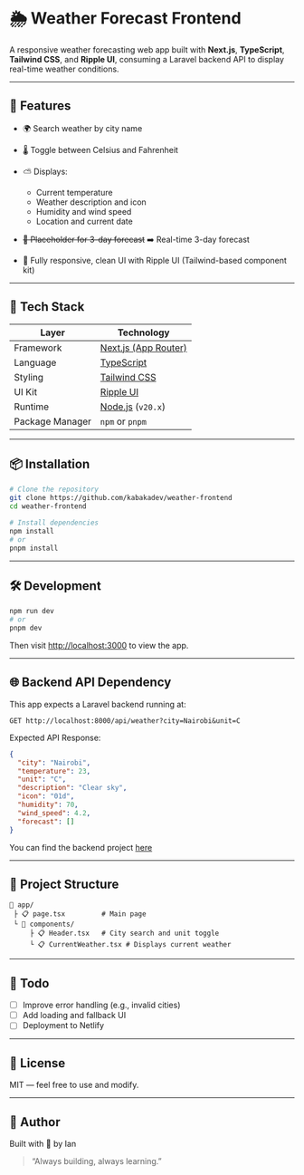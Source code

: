 # 🌦️ Weather Forecast Frontend

A responsive weather forecasting web app built with **Next.js**, **TypeScript**, **Tailwind CSS**, and **Ripple UI**, consuming a Laravel backend API to display real-time weather conditions.

---

## 🚀 Features

- 🌍 Search weather by city name
- 🌡️ Toggle between Celsius and Fahrenheit
- ⛅ Displays:
  - Current temperature
  - Weather description and icon
  - Humidity and wind speed
  - Location and current date
- ~~🔮 Placeholder for 3-day forecast~~ ➡️ Real-time 3-day forecast

- 💅 Fully responsive, clean UI with Ripple UI (Tailwind-based component kit)

---

## 🧱 Tech Stack

| Layer           | Technology                                    |
| --------------- | --------------------------------------------- |
| Framework       | [Next.js (App Router)](https://nextjs.org/)   |
| Language        | [TypeScript](https://www.typescriptlang.org/) |
| Styling         | [Tailwind CSS](https://tailwindcss.com/)      |
| UI Kit          | [Ripple UI](https://ripple-ui.com/)           |
| Runtime         | [Node.js](https://nodejs.org/) (`v20.x`)      |
| Package Manager | `npm` or `pnpm`                               |

---

## 📦 Installation

```bash
# Clone the repository
git clone https://github.com/kabakadev/weather-frontend
cd weather-frontend

# Install dependencies
npm install
# or
pnpm install
```

---

## 🛠️ Development

```bash
npm run dev
# or
pnpm dev
```

Then visit [http://localhost:3000](http://localhost:3000) to view the app.

---

## 🌐 Backend API Dependency

This app expects a Laravel backend running at:

```
GET http://localhost:8000/api/weather?city=Nairobi&unit=C
```

Expected API Response:

```json
{
  "city": "Nairobi",
  "temperature": 23,
  "unit": "C",
  "description": "Clear sky",
  "icon": "01d",
  "humidity": 70,
  "wind_speed": 4.2,
  "forecast": []
}
```

You can find the backend project [here](https://github.com/kabakadev/weather-backend)

---

## 📁 Project Structure

```
📆 app/
 ├ 📋 page.tsx         # Main page
 └ 📂 components/
     ├ 📋 Header.tsx   # City search and unit toggle
     └ 📋 CurrentWeather.tsx # Displays current weather
```

---

## 📌 Todo

- [ ] Improve error handling (e.g., invalid cities)
- [ ] Add loading and fallback UI
- [ ] Deployment to Netlify

---

## 📄 License

MIT — feel free to use and modify.

---

## 💬 Author

Built with 💙 by Ian

> “Always building, always learning.”
